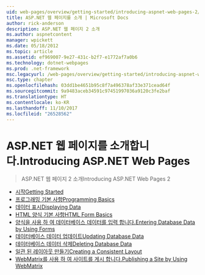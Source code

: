 ```yaml
---
uid: web-pages/overview/getting-started/introducing-aspnet-web-pages-2/index
title: ASP.NET 웹 페이지를 소개 | Microsoft Docs
author: rick-anderson
description: ASP.NET 웹 페이지 2 소개
ms.author: aspnetcontent
manager: wpickett
ms.date: 05/18/2012
ms.topic: article
ms.assetid: ef969007-9e27-431c-b2f7-e1772af7a0b6
ms.technology: dotnet-webpages
ms.prod: .net-framework
msc.legacyurl: /web-pages/overview/getting-started/introducing-aspnet-web-pages-2
msc.type: chapter
ms.openlocfilehash: 03dd1be4651b95c8f7a496378af33e371cead64f
ms.sourcegitcommit: 9a9483aceb34591c97451997036a9120c3fe2baf
ms.translationtype: HT
ms.contentlocale: ko-KR
ms.lasthandoff: 11/10/2017
ms.locfileid: "26528562"
---
```

<a name="introducing-aspnet-web-pages"></a><span data-ttu-id="01ce4-103">ASP.NET 웹 페이지를 소개합니다.</span><span class="sxs-lookup"><span data-stu-id="01ce4-103">Introducing ASP.NET Web Pages</span></span>
====================
> <span data-ttu-id="01ce4-104">ASP.NET 웹 페이지 2 소개</span><span class="sxs-lookup"><span data-stu-id="01ce4-104">Introducing ASP.NET Web Pages 2</span></span>


- [<span data-ttu-id="01ce4-105">시작</span><span class="sxs-lookup"><span data-stu-id="01ce4-105">Getting Started</span></span>](getting-started.md)
- [<span data-ttu-id="01ce4-106">프로그래밍 기본 사항</span><span class="sxs-lookup"><span data-stu-id="01ce4-106">Programming Basics</span></span>](intro-to-web-pages-programming.md)
- [<span data-ttu-id="01ce4-107">데이터 표시</span><span class="sxs-lookup"><span data-stu-id="01ce4-107">Displaying Data</span></span>](displaying-data.md)
- [<span data-ttu-id="01ce4-108">HTML 양식 기본 사항</span><span class="sxs-lookup"><span data-stu-id="01ce4-108">HTML Form Basics</span></span>](form-basics.md)
- [<span data-ttu-id="01ce4-109">양식을 사용 하 여 데이터베이스 데이터를 입력 합니다.</span><span class="sxs-lookup"><span data-stu-id="01ce4-109">Entering Database Data by Using Forms</span></span>](entering-data.md)
- [<span data-ttu-id="01ce4-110">데이터베이스 데이터 업데이트</span><span class="sxs-lookup"><span data-stu-id="01ce4-110">Updating Database Data</span></span>](updating-data.md)
- [<span data-ttu-id="01ce4-111">데이터베이스 데이터 삭제</span><span class="sxs-lookup"><span data-stu-id="01ce4-111">Deleting Database Data</span></span>](deleting-data.md)
- [<span data-ttu-id="01ce4-112">일관 된 레이아웃 만들기</span><span class="sxs-lookup"><span data-stu-id="01ce4-112">Creating a Consistent Layout</span></span>](layouts.md)
- [<span data-ttu-id="01ce4-113">WebMatrix를 사용 하 여 사이트를 게시 합니다.</span><span class="sxs-lookup"><span data-stu-id="01ce4-113">Publishing a Site by Using WebMatrix</span></span>](publishing.md)
